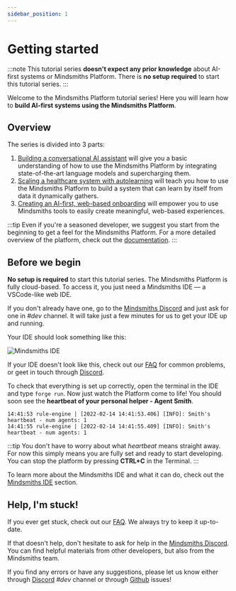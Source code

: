 ```yaml
---
sidebar_position: 1
---
```


# Getting started

:::note
This tutorial series **doesn't expect any prior knowledge** about AI-first systems or Mindsmiths Platform. 
There is **no setup required** to start this tutorial series.
:::

Welcome to the Mindsmiths Platform tutorial series!
Here you will learn how to **build AI-first systems using the Mindsmiths Platform**.

## Overview

The series is divided into 3 parts:
1. [Building a conversational AI assistant](conversational-ai/introduction)
will give you a basic understanding of how to use the Mindsmiths Platform by integrating
state-of-the-art language models and supercharging them.
2. [Scaling a healthcare system with autolearning](autolearning/introduction)
will teach you how to use the Mindsmiths Platform to build a system that can learn by itself
from data it dynamically gathers.
3. [Creating an AI-first, web-based onboarding](web-interactions/introduction)
will empower you to use Mindsmiths tools to easily create meaningful, web-based experiences.

:::tip
Even if you're a seasoned developer, we suggest you start from the beginning to 
get a feel for the Mindsmiths Platform. For a more detailed overview of the platform,
check out the [documentation](/platform/getting-started.md).
:::


## Before we begin
**No setup is required** to start this tutorial series.
The Mindsmiths Platform is fully cloud-based.
To access it, you just need a Mindsmiths IDE — a VSCode-like web IDE.

If you don't already have one, go to the 
[Mindsmiths Discord](https://discord.gg/mindsmiths) and just ask for one in *#dev* channel.
It will take just a few minutes for us to get your IDE up and running.

Your IDE should look something like this:

![Mindsmiths IDE](/img/tutorials/cloud_ide.png)

If your IDE doesn't look like this, check out our [FAQ](/docs/platform/reference/faq) for common problems,
or geet in touch through [Discord](https://discord.gg/mindsmiths).

To check that everything is set up correctly, open the terminal in the IDE and type `forge run`.
Now just watch the Platform come to life! You should soon see the **heartbeat of your personal helper - Agent Smith**.

```console
14:41:53 rule-engine | [2022-02-14 14:41:53.406] [INFO]: Smith's heartbeat - num agents: 1
14:41:55 rule-engine | [2022-02-14 14:41:55.409] [INFO]: Smith's heartbeat - num agents: 1
```


:::tip
You don't have to worry about what _heartbeat_ means straight away. For now this simply means you are fully set and ready to start developing.
You can stop the platform by pressing **CTRL+C** in the Terminal.
:::

To learn more about the Mindsmiths IDE and what it can do, check out the [Mindsmiths IDE](/docs/platform/guides/ide) section.



## Help, I'm stuck!

If you ever get stuck, check out our [FAQ](/docs/platform/reference/faq).
We always try to keep it up-to-date.

If that doesn't help, don't hesitate to ask for help in the 
[Mindsmiths Discord](https://discord.gg/mindsmiths).
You can find helpful materials from other developers, but also from the Mindsmiths team.

If you find any errors or have any suggestions, please let us know either through
[Discord](https://discord.gg/mindsmiths) *#dev* channel or through
[Github](https://github.com/mindsmiths/examples) issues!